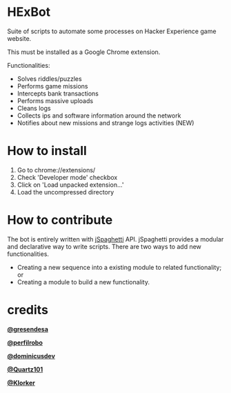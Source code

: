 # HExBot
Suite of scripts to automate some processes on Hacker Experience game website.

This must be installed as a Google Chrome extension.

Functionalities:
* Solves riddles/puzzles
* Performs game missions
* Intercepts bank transactions
* Performs massive uploads
* Cleans logs
* Collects ips and software information around the network
* Notifies about new missions and strange logs activities (NEW)

# How to install
1. Go to chrome://extensions/
2. Check 'Developer mode' checkbox
3. Click on 'Load unpacked extension...'
4. Load the uncompressed directory

# How to contribute
The bot is entirely written with [jSpaghetti](https://github.com/gresendesa/jSpaghetti) API. jSpaghetti provides a modular and declarative way to write scripts.
There are two ways to add new functionalities.
* Creating a new sequence into a existing module to related functionality; or
* Creating a module to build a new functionality.

# credits
[**@gresendesa**](https://github.com/gresendesa)

[**@perfilrobo**](https://github.com/perfilrobo)

[**@dominicusdev**](https://github.com/dominicusdev)

[**@Quartz101**](https://github.com/Quartz101)

[**@Klorker**](https://github.com/Klorker)
